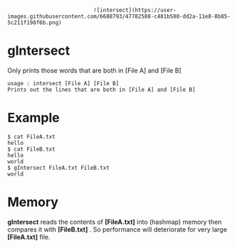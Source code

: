                                ![intersect](https://user-images.githubusercontent.com/6688793/47782588-c481b580-dd2a-11e8-8b85-5c211f198f6b.png)


# gIntersect

Only prints those words that are both in [File A] and [File B]


    usage : intersect [File A] [File B]
    Prints out the lines that are both in [File A] and [File B]


# Example

    $ cat FileA.txt
    hello
    $ cat FileB.txt
    hello
    world
    $ gIntersect FileA.txt FileB.txt
    world


# Memory

**gIntersect** reads the contents of **[FileA.txt]** into (hashmap) memory then compares it with **[FileB.txt]** . 
So performance will deteriorate for very large **[FileA.txt]** file.


